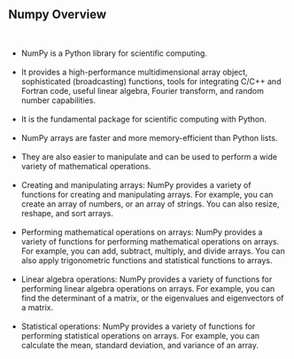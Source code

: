 <h2>Numpy Overview</h2><br>

<ul>
    <li>NumPy is a Python library for scientific computing.</li><br>
    <li>It provides a high-performance multidimensional array object, sophisticated (broadcasting) functions, tools for integrating C/C++ and Fortran code, useful linear algebra, Fourier transform, and random number capabilities.</li><br>
    <li>It is the fundamental package for scientific computing with Python.</li><br>
    <li>NumPy arrays are faster and more memory-efficient than Python lists.</li><br>
    <li>They are also easier to manipulate and can be used to perform a wide variety of mathematical operations.</li><br>
    <li>Creating and manipulating arrays: NumPy provides a variety of functions for creating and manipulating arrays. For example, you can create an array of numbers, or an array of strings. You can also resize, reshape, and sort arrays.</li><br>
    <li>Performing mathematical operations on arrays: NumPy provides a variety of functions for performing mathematical operations on arrays. For example, you can add, subtract, multiply, and divide arrays. You can also apply trigonometric functions and statistical functions to arrays.</li><br>
    <li>Linear algebra operations: NumPy provides a variety of functions for performing linear algebra operations on arrays. For example, you can find the determinant of a matrix, or the eigenvalues and eigenvectors of a matrix.</li><br>
   <li>Statistical operations: NumPy provides a variety of functions for performing statistical operations on arrays. For example, you can calculate the mean, standard deviation, and variance of an array.</li><br>
</ul>


